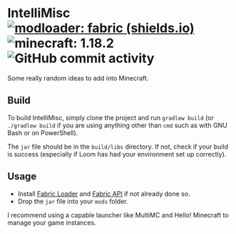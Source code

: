 # IntelliMisc<br />[![modloader: fabric (shields.io)](https://img.shields.io/badge/modloader-fabric-green)](https://fabricmc.net) ![minecraft: 1.18.2](https://img.shields.io/badge/minecraft-1.18.2-brightgreen) ![GitHub commit activity](https://img.shields.io/github/commit-activity/m/WithLithum/IntelliMisc)

Some really random ideas to add into Minecraft.

## Build

To build IntelliMisc, simply clone the project and run `gradlew build` (or `./gradlew build` if you are using anything other than `cmd` such as with GNU Bash or on PowerShell).

The `jar` file should be in the `build/libs` directory. If not, check if your build is success (especially if Loom has had your environment set up correctly).

## Usage

* Install [Fabric Loader](https://fabricmc.net) and [Fabric API](https://modrinth.com/mod/fabric-api/) if not already done so.
* Drop the `jar` file into your `mods` folder.

I recommend using a capable launcher like MultiMC and Hello! Minecraft to manage your game instances.
